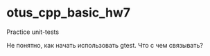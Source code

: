 # otus_cpp_basic_hw7
Practice unit-tests

Не понятно, как начать использовать gtest. Что с чем связывать?